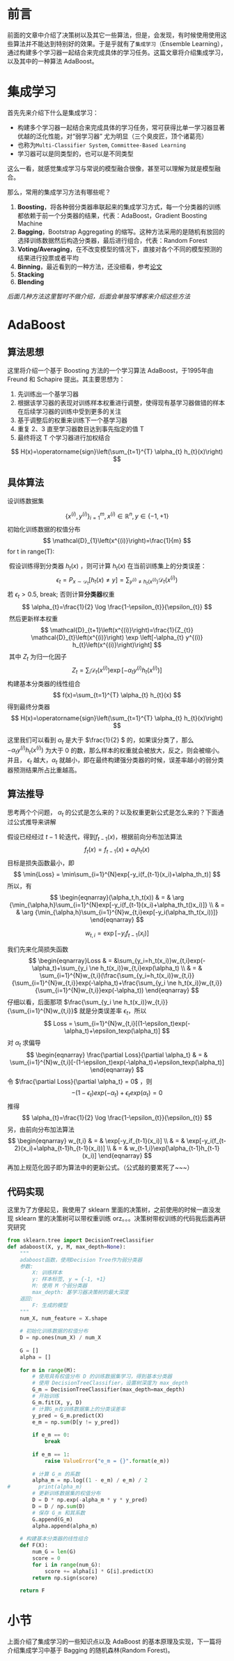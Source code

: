 # 前言

前面的文章中介绍了决策树以及其它一些算法，但是，会发现，有时候使用使用这些算法并不能达到特别好的效果。于是乎就有了`集成学习`（Ensemble Learning），通过构建多个学习器一起结合来完成具体的学习任务。这篇文章将介绍集成学习，以及其中的一种算法 AdaBoost。

# 集成学习

首先先来介绍下什么是集成学习：

+ 构建多个学习器一起结合来完成具体的学习任务，常可获得比单一学习器显著优越的泛化性能，对“弱学习器” 尤为明显（三个臭皮匠，顶个诸葛亮）
+ 也称为`Multi-Classifier System`, `Committee-Based Learning `
+ 学习器可以是同类型的，也可以是不同类型 

这么一看，就感觉集成学习与常说的模型融合很像，甚至可以理解为就是模型融合。

那么，常用的集成学习方法有哪些呢？

1. **Boosting**，将各种弱分类器串联起来的集成学习方式，每一个分类器的训练都依赖于前一个分类器的结果，代表：AdaBoost，Gradient Boosting Machine
2. **Bagging**，Bootstrap Aggregating 的缩写。这种方法采用的是随机有放回的选择训练数据然后构造分类器，最后进行组合，代表：Random Forest
3. **Voting/Averaging**，在不改变模型的情况下，直接对各个不同的模型预测的结果进行投票或者平均
4. **Binning**，最近看到的一种方法，还没细看，参考[论文](<http://cseweb.ucsd.edu/~elkan/254spring01/jdrishrep.pdf>)
5. **Stacking**
6. **Blending**

*后面几种方法这里暂时不做介绍，后面会单独写博客来介绍这些方法*

# AdaBoost

## 算法思想

这里将介绍一个基于 Boosting 方法的一个学习算法 AdaBoost，于1995年由 Freund 和 Schapire 提出。其主要思想为：

1. 先训练出一个基学习器
2. 根据该学习器的表现对训练样本权重进行调整，使得现有基学习器做错的样本在后续学习器的训练中受到更多的关注
3. 基于调整后的权重来训练下一个基学习器
4. 重复 2、3 直至学习器数目达到事先指定的值 T
5. 最终将这 T 个学习器进行加权结合

$$
H(x)=\operatorname{sign}\left(\sum_{t=1}^{T} \alpha_{t} h_{t}(x)\right)
$$

## 具体算法

设训练数据集 

$$
\{x^{(i)}, y^{(i)}\}_{i=1}^{m},x^{(i)} \in \mathbb{R}^n, y \in \{-1, +1\}
$$
初始化训练数据的权值分布
$$
\mathcal{D}_{1}\left(x^{(i)}\right)=\frac{1}{m}
$$
for t in range(T):

​	假设训练得到分类器 $h_t(x)$ ，则可计算 $h_t(x)$ 在当前训练集上的分类误差：
$$
\epsilon_{t}=P_{x \sim \mathcal{D}_{t}}\left[h_{t}(x) \neq y\right]=\sum_{y^{(i)} \neq h_{t}\left(x^{(i)}\right)} \mathcal{D}_{t}\left(x^{(i)}\right)
$$
​	若 $\epsilon_{t} > 0.5$, break; 否则计算**分类器**权重
$$
\alpha_{t}=\frac{1}{2} \log \frac{1-\epsilon_{t}}{\epsilon_{t}}
$$
​	然后更新样本权重
$$
\mathcal{D}_{t+1}\left(x^{(i)}\right)=\frac{1}{Z_{t}} \mathcal{D}_{t}\left(x^{(i)}\right) \exp \left[-\alpha_{t} y^{(i)} h_{t}\left(x^{(i)}\right)\right]
$$
​	其中 $Z_t$ 为归一化因子
$$
Z_{t}=\sum_{i} \mathcal{D}_{t}\left(x^{(i)}\right) \exp \left[-\alpha_{t} y^{(i)} h_{t}\left(x^{(i)}\right)\right]
$$
构建基本分类器的线性组合
$$
f(x)=\sum_{t=1}^{T} \alpha_{t} h_{t}(x)
$$
得到最终分类器
$$
H(x)=\operatorname{sign}\left(\sum_{t=1}^{T} \alpha_{t} h_{t}(x)\right)
$$


这里我们可以看到 $\alpha_t$ 是大于 $\frac{1}{2} $ 的，如果误分类了，那么 $-\alpha_{t} y^{(i)} h_{t}\left(x^{(i)}\right)$ 为大于 0 的数，那么样本的权重就会被放大，反之，则会被缩小。并且， $\epsilon_t$ 越大，$\alpha_t$ 就越小，即在最终构建强分类器的时候，误差率越小的弱分类器预测结果所占比重越高。

## 算法推导

思考两个个问题， $\alpha_t$ 的公式是怎么来的？以及权重更新公式是怎么来的？下面通过公式推导来讲解

假设已经经过 $t-1$ 轮迭代，得到$f_{t-1}(x)$，根据前向分布加法算法
$$
f_t(x) = f_{t-1}(x) + \alpha_{t}h_t(x)
$$
目标是损失函数最小，即
$$
\min{Loss} = \min\sum_{i=1}^{N}exp[-y_i(f_{t-1}(x_i)+\alpha_th_t)]
$$
所以，有
$$
\begin{eqnarray}(\alpha_t,h_t(x)) & = & \arg {\min_{\alpha,h}\sum_{i=1}^{N}exp[-y_i(f_{t-1}(x_i)+\alpha_th_t()x_i)]} \\ & = & \arg {\min_{\alpha,h}\sum_{i=1}^{N}w_{t,i}exp[-y_i(\alpha_th_t(x_i))]} \end{eqnarray}
$$

$$
w_{t,i} = \exp[-y_if_{t-1}(x_i)]
$$

我们先来化简损失函数
$$
\begin{eqnarray}Loss & = &\sum_{y_i=h_t(x_i)}w_{t,i}exp(-\alpha_t)+\sum_{y_i \ne h_t(x_i)}w_{t,i}exp(\alpha_t)
\\ & = & \sum_{i=1}^{N}w_{t,i}(\frac{\sum_{y_i=h_t(x_i)}w_{t,i}}{\sum_{i=1}^{N}w_{t,i}}exp(-\alpha_t)+\frac{\sum_{y_i \ne h_t(x_i)}w_{t,i}}{\sum_{i=1}^{N}w_{t,i}}exp(-\alpha_t))
\end{eqnarray}
$$
仔细以看，后面那项 $\frac{\sum_{y_i \ne h_t(x_i)}w_{t,i}}{\sum_{i=1}^{N}w_{t,i}}$ 就是分类误差率 $\epsilon_{t}$，所以
$$
Loss = \sum_{i=1}^{N}w_{t,i}[(1-\epsilon_t)exp(-\alpha_t)+\epsilon_texp(\alpha_t)]
$$
对 $\alpha_t$ 求偏导
$$
\begin{eqnarray}
\frac{\partial Loss}{\partial \alpha_t} & = & \sum_{i=1}^{N}w_{t,i}[-(1-\epsilon_t)exp(-\alpha_t)+\epsilon_texp(\alpha_t)]
\end{eqnarray}
$$
令 $\frac{\partial Loss}{\partial \alpha_t} = 0$ ，则
$$
-(1-\epsilon_t)exp(-\alpha_t)+\epsilon_texp(\alpha_t) = 0
$$
推得
$$
\alpha_{t}=\frac{1}{2} \log \frac{1-\epsilon_{t}}{\epsilon_{t}}
$$
另，由前向分布加法算法
$$
\begin{eqnarray}
w_{t,i} & = & \exp[-y_if_{t-1}(x_i)] \\
& = & \exp[-y_i(f_{t-2}(x_i)+\alpha_{t-1}h_{t-1}(x_i))] \\
& = & w_{t-1,i}\exp[\alpha_{t-1}h_{t-1}(x_i)]
\end{eqnarray}
$$
再加上规范化因子即为算法中的更新公式。（公式敲的要累死了\~~~）

## 代码实现

这里为了方便起见，我使用了 sklearn 里面的决策树，之前使用的时候一直没发现 sklearn 里的决策树可以带权重训练 orz。。。决策树带权训练的代码我后面再研究研究

```python
from sklearn.tree import DecisionTreeClassifier
def adaboost(X, y, M, max_depth=None):
    """
    adaboost函数，使用Decision Tree作为弱分类器
    参数:
        X: 训练样本
        y: 样本标签, y = {-1, +1}
        M: 使用 M 个弱分类器
        max_depth: 基学习器决策树的最大深度
    返回:
        F: 生成的模型
    """
    num_X, num_feature = X.shape
    
    # 初始化训练数据的权值分布
    D = np.ones(num_X) / num_X
    
    G = []
    alpha = []
    
    for m in range(M):
        # 使用具有权值分布 D 的训练数据集学习，得到基本分类器
        # 使用 DecisionTreeClassifier，设置树深度为 max_depth
        G_m = DecisionTreeClassifier(max_depth=max_depth)
        # 开始训练
        G_m.fit(X, y, D)
        # 计算G_m在训练数据集上的分类误差率
        y_pred = G_m.predict(X)
        e_m = np.sum(D[y != y_pred])
        
        if e_m == 0:
            break
        
        if e_m == 1:
            raise ValueError("e_m = {}".format(e_m))
            
        # 计算 G_m 的系数
        alpha_m = np.log((1 - e_m) / e_m) / 2
#         print(alpha_m)
        # 更新训练数据集的权值分布
        D = D * np.exp(-alpha_m * y * y_pred)
        D = D / np.sum(D)
        # 保存 G_m 和其系数
        G.append(G_m)
        alpha.append(alpha_m)
    
    # 构建基本分类器的线性组合
    def F(X):
        num_G = len(G)
        score = 0
        for i in range(num_G):
            score += alpha[i] * G[i].predict(X)
        return np.sign(score)
        
    return F
```

# 小节

上面介绍了集成学习的一些知识点以及 AdaBoost 的基本原理及实现，下一篇将介绍集成学习中基于 Bagging 的随机森林(Random Forest)。